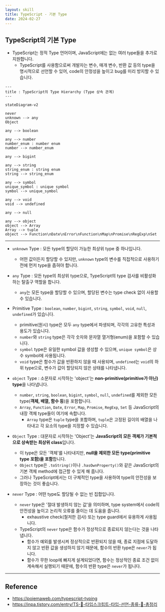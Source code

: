 ```yaml
---
layout: skill
title: TypeScript - 기본 Type
date: 2024-02-27
---
```





## TypeScript의 기본 Type

- TypeScript는 정적 Type 언어이며, JavaScript에는 없는 여러 type들을 추가로 지원합니다.
    - TypeScript를 사용함으로써 개발자는 변수, 매개 변수, 반환 값 등의 type을 명시적으로 선언할 수 있어, code의 안정성을 높이고 bug를 미리 방지할 수 있습니다.

```mermaid
---
title : TypeScript의 Type Hierarchy (Type 상속 관계)
---

stateDiagram-v2

never
unknown --> any
Object

any --> boolean

any --> number
number_enum : number enum
number --> number_enum

any --> bigint

any --> string
string_enum : string enum
string --> string_enum

any --> symbol
unique_symbol : unique symbol
symbol --> unique_symbol

any --> void
void --> undefined

any --> null

any --> object
object --> Array
Array --> tuple
object --> Function\nDate\nError\nFunction\nMap\nPromise\nRegExp\nSet
```




---




- `unknown` Type : 모든 type의 할당이 가능한 최상위 type 중 하나입니다.
    - 어떤 값이든지 할당할 수 있지만, `unknown` type의 변수를 직접적으로 사용하기 전에 먼저 type을 좁혀야 합니다.

- `any` Type : 모든 type의 최상위 type으로, TypeScript의 type 검사를 비활성화하는 탈출구 역할을 합니다.
    - `any`는 모든 type을 할당할 수 있으며, 할당된 변수는 type check 없이 사용할 수 있습니다.

- Primitive Type : `boolean`, `number`, `bigint`, `string`, `symbol`, `void`, `null`, `undefined`가 있습니다.
    - primitive(원시) type은 모두 `any` type에서 파생되며, 각각의 고유한 특성과 용도가 있습니다.
    - `number`와 `string` type은 각각 숫자와 문자열 열거형(enum)을 포함할 수 있습니다.
    - `symbol` type은 유일한 symbol 값을 생성할 수 있으며, `unique symbol`은 상수 symbol에 사용됩니다.
    - `void` type은 함수가 값을 반환하지 않을 때 사용되며, `undefined`는 `void`의 하위 type으로, 변수가 값이 할당되지 않은 상태를 나타냅니다.

- `object` Type : 소문자로 시작하는 'object'는 **non-primitive(primitive가 아닌) type**을 나타냅니다.
    - `number`, `string`, `boolean`, `bigint`, `symbol`, `null`, `undefined`를 제외한 모든 type(**객체, 배열, 함수 등**)을 포함합니다.
    - `Array`, `Function`, `Date`, `Error`, `Map`, `Promise`, `RegExp`, `Set` 등 JavaScript의 내장 객체 type들이 여기에 속합니다.
        - `Array` type은 `tuple` type을 포함하며, `tuple`은 고정된 길이의 배열을 나타내고 각 요소의 type을 지정할 수 있습니다.

- `Object` Type : 대문자로 시작하는 'Object'는 **JavaScript의 모든 객체가 기본적으로 상속받는 최상위 class**입니다.
    - 이 type은 모든 '객체'를 나타내지만, **null을 제외한 모든 type(primitive type 포함)을 포함**합니다.
    - `Object` type은 `.toString()`이나 `.hasOwnProperty()`와 같은 JavaScript의 기본 객체 method에 접근할 수 있게 해 줍니다.
    - 그러나 TypeScript에서는 더 구체적인 type을 사용하여 type의 안전성을 보장하는 것이 좋습니다.

- `never` Type : 어떤 type도 할당될 수 없는 빈 집합입니다.
    - `never` type은 '절대 발생하지 않는 값'을 의미하며, type system에서 code의 안전성을 높이고 논리적 오류를 줄이는 데 도움을 줍니다.
        - exhaustive check(철저한 검사) 또는 type guard에서 유용하게 사용됩니다.
    - TypeScript의 `never` type은 함수가 정상적으로 종료되지 않는다는 것을 나타냅니다.
        - 함수가 예외를 발생시켜 정상적으로 반환되지 않을 때, 종료 지점에 도달하지 않고 반환 값을 생성하지 않기 때문에, 함수의 반환 type은 `never`가 됩니다.
        - 함수가 무한 loop에 빠지게 설계되었다면, 함수는 정상적인 종료 조건 없이 계속해서 실행되기 때문에, 함수의 반환 type은 `never`가 됩니다.




---




## Reference

- <https://poiemaweb.com/typescript-typing>
- <https://inpa.tistory.com/entry/TS-📘-타입스크립트-타입-선언-종류-💯-총정리>
